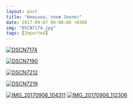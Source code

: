```yaml
---
layout: post
title: "Ниньхоа, пляж Зоклет"
date: 2017-09-07 00:00:00 +0300
img: "DSCN7174.jpg"
tags: [Imported]
---
```


[![DSCN7174](/blog/assets/img/DSCN7174.jpg)](/blog/assets/img/DSCN7174.jpg)

[![DSCN7190](/blog/assets/img/DSCN7190.jpg)](/blog/assets/img/DSCN7190.jpg)

[![DSCN7212](/blog/assets/img/DSCN7212.jpg)](/blog/assets/img/DSCN7212.jpg)

[![DSCN7219](/blog/assets/img/DSCN7219.jpg)](/blog/assets/img/DSCN7219.jpg)

[![IMG_20170906_104311](/blog/assets/img/IMG_20170906_104311.jpg)](/blog/assets/img/IMG_20170906_104311.jpg)
[![IMG_20170906_112306](/blog/assets/img/IMG_20170906_112306.jpg)](/blog/assets/img/IMG_20170906_112306.jpg)